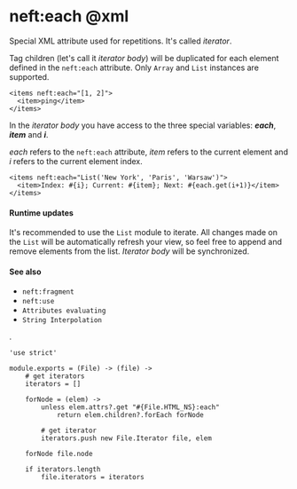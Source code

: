 neft:each @xml
==============

Special XML attribute used for repetitions. It's called *iterator*.

Tag children (let's call it *iterator body*) will be duplicated for each
element defined in the `neft:each` attribute.
Only `Array` and `List` instances are supported.

```view,example
<items neft:each="[1, 2]">
  <item>ping</item>
</items>
```

In the *iterator body* you have access to the three special variables:
***each***, ***item*** and ***i***.

*each* refers to the `neft:each` attribute, *item* refers to the current element and
*i* refers to the current element index.

```view,example
<items neft:each="List('New York', 'Paris', 'Warsaw')">
  <item>Index: #{i}; Current: #{item}; Next: #{each.get(i+1)}</item>
</items>
```

#### Runtime updates

It's recommended to use the `List` module to iterate.
All changes made on the `List` will be automatically refresh your view, so
feel free to append and remove elements from the list. *Iterator body* will be synchronized.

#### See also

- `neft:fragment`
- `neft:use`
- `Attributes evaluating`
- `String Interpolation`

.

	'use strict'

	module.exports = (File) -> (file) ->
		# get iterators
		iterators = []

		forNode = (elem) ->
			unless elem.attrs?.get "#{File.HTML_NS}:each"
				return elem.children?.forEach forNode

			# get iterator
			iterators.push new File.Iterator file, elem

		forNode file.node

		if iterators.length
			file.iterators = iterators